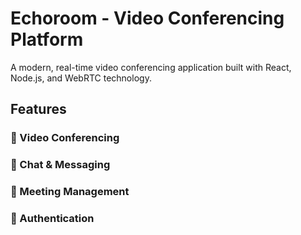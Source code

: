 # Echoroom - Video Conferencing Platform

A modern, real-time video conferencing application built with React, Node.js, and WebRTC technology.

## Features

### 🎥 Video Conferencing


### 💬 Chat & Messaging

### 📅 Meeting Management


### 🔐 Authentication



